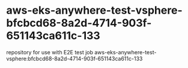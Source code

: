 # aws-eks-anywhere-test-vsphere-bfcbcd68-8a2d-4714-903f-651143ca611c-133
repository for use with E2E test job aws-eks-anywhere-test-vsphere:bfcbcd68-8a2d-4714-903f-651143ca611c-133
